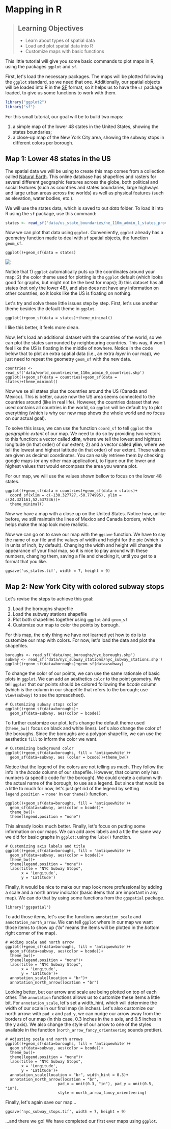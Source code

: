 Mapping in R
================

> ## Learning Objectives
>
> * Learn about types of spatial data
> * Load and plot spatial data into R
> * Customize maps with basic functions

This little tutorial will give you some basic commands to plot maps in R, using the packages `ggplot` and `sf`.

First, let's load the necessary packages. The maps will be plotted following the `ggplot` standard, so we need that one. Additionally, our spatial objects will be loaded into R in the [SF](https://r-spatial.github.io/sf/articles/sf1.html) format, so it helps us to have
the `sf` package loaded, to give us some functions to work with them.

``` r
library("ggplot2")
library("sf")
```

For this small tutorial, our goal will be to build two maps:

1) a simple map of the lower 48 states in the United States, showing the states boundaries;
2) a close-up map of the New York City area, showing the subway stops in different colors per borough.

## Map 1: Lower 48 states in the US

The spatial data we will be using to create this map comes from a collection called [Natural Earth](https://www.naturalearthdata.com/). This online database has shapefiles and rasters for several different geographic features across the globe, both political and social features (such as countries and states boundaries, large highways and large urban areas across the worlds) as well as physical features (such as elevation, water bodies, etc.).

We will use the states data, which is saved to out *data* folder. To load it into R using the `sf` package, use this command:

```r
states <- read_sf('data/us_state_boundaries/ne_110m_admin_1_states_provinces.shp')
```
Now we can plot that data using `ggplot`. Conveniently, `ggplot` already has a geometry function made to deal with `sf` spatial objects, the function `geom_sf`. 

```{r, message = FALSE, warning = FALSE, tidy = TRUE}
ggplot()+geom_sf(data = states)
```

![](output/states1.png)<!-- -->

Notice that 1) `ggplot` automatically puts up the coordinates around your map; 2) the color theme used for plotting is the `ggplot` default (which looks good for graphs, but might not be the best for maps); 3) this dataset has all states (not only the lower 48), and also does not have any information on other countries, so it looks like the US is floating on nothing.

Let's try and solve these little issues step by step. First, let's use another theme besides the default theme in `ggplot`.

```{r, message = FALSE, warning = FALSE, tidy = TRUE}
ggplot()+geom_sf(data = states)+theme_minimal()
```

I like this better, it feels more clean.

Now, let's load an additional dataset with the countries of the world, so we can plot the states surrounded by neighbouring countries. This way, it won't feel like the US is floating in the middle of nowhere. Notice in the code below that to plot an extra spatial data (i.e., an extra *layer* in our map), we just need to repeat the geometry `geom_sf` with the new data.

```{r, message = FALSE, warning = FALSE, tidy = TRUE}
countries <- read_sf('data/world_countries/ne_110m_admin_0_countries.shp')
ggplot()+geom_sf(data = countries)+geom_sf(data = states)+theme_minimal()
```

Now we se all states plus the countries around the US (Canada and Mexico). This is better, cause now the US area seems connected to the countries around (like in real life). However, the countries dataset that we used contains all countries in the world, so `ggplot` will be default try to plot everything (which is why our new map shows the whole world and no focus on our actual goal).

To solve this issue, we can use the function `coord_sf` to tell `ggplot` the *geographic extent* of our map. We need to do so by providing two vectors to this function: a vector called **xlim**, where we tell the lowest and hightest longitude (in that order) of our extent; 2) and a vector called **ylim**, where we tell the lowest and highest latitude (in that order) of our extent. These values are given as decimal coordinates. You can easily retrieve them by checking google maps (or any other map application), to figure our the lower and highest values that would encompass the area you wanna plot.

For our map, we will use the values shown bellow to focus on the lower 48 states.

```{r, message = FALSE, warning = FALSE, tidy = TRUE}
ggplot()+geom_sf(data = countries)+geom_sf(data = states)+
  coord_sf(xlim = c(-130.327727,-50.774995), ylim = c(24.321161,52.537236))+
  theme_minimal()
```

Now we have a map with a close up on the United States. Notice how, unlike before, we still maintain the lines of Mexico and Canada borders, which helps make the map look more realistic.

Now we can go on to save our map with the `ggsave` function. We have to say the name of our file and the values of width and height for the pic (which is in units of inch, by default). Changing the width and height will change the appearance of your final map, so it is nice to play around with these numbers, changing them, saving a file and checking it, until you get to a format that you like.

```{r, message = FALSE, warning = FALSE, tidy = TRUE}
ggsave('us_states.tif', width = 7, height = 9)
```

## Map 2: New York City with colored subway stops

Let's revise the steps to achieve this goal:

1. Load the boroughs shapefile
2. Load the subway stations shapefile
3. Plot both shapefiles together using `ggplot` and `geom_sf`
4. Customize our map to color the points by borough.

For this map, the only thing we have not learned yet how to do is to customize our map with colors. For now, let's load the data and plot the shapefiles.

```{r, message = FALSE, warning = FALSE, tidy = TRUE}
boroughs <- read_sf('data/nyc_boroughs/nyc_boroughs.shp')
subway <- read_sf('data/nyc_subway_stations/nyc_subway_stations.shp')
ggplot()+geom_sf(data=boroughs)+geom_sf(data=subway)
```

To change the color of our points, we can use the same rationale of basic plots in `ggplot`. We can add an aesthetics `color` to the point geometry. We tell `ggplot` that our points should be colored following the *bcode* column (which is the column in our shapefile that refers to the borough; use `View(subway)` to see the spreadsheet).

```{r, message = FALSE, warning = FALSE, tidy = TRUE}
# Customizing subway stops color
ggplot()+geom_sf(data=boroughs)+
  geom_sf(data=subway, aes(color = bcode))
```

To further customize our plot, let's change the default theme used (`theme_bw()` focus on black and white lines). Let's also change the color of the boroughs. Since the boroughs are a polygon shapefile, we can use the aesthetics `fill` to inform the color we want.

```{r, message = FALSE, warning = FALSE, tidy = TRUE}
# Customizing background color
ggplot()+geom_sf(data=boroughs, fill = 'antiquewhite')+
  geom_sf(data=subway, aes (color = bcode))+theme_bw()
```

Notice that the legend of the colors are not telling us much. They follow the info in the *bcode* column of our shapefile. However, that column only has numbers (a specific code for the borough). We could create a column with the actual name of the borough, to use as a legend. But since that would be a little to much for now, let's just get rid of the legend by setting `legend.position ='none'` in our `theme()` function.

```{r, message = FALSE, warning = FALSE, tidy = TRUE}
ggplot()+geom_sf(data=boroughs, fill = 'antiquewhite')+
  geom_sf(data=subway, aes(color = bcode))+
  theme_bw()+
  theme(legend.position = "none")
```

This already looks much better. Finally, let's focus on putting some information on our maps. We can add axes labels and a title the same way we did for basic graphs in `ggplot`: using the `labs()` function.

```{r, message = FALSE, warning = FALSE, tidy = TRUE}
# Customizing axis labels and title
ggplot()+geom_sf(data=boroughs, fill = 'antiquewhite')+
  geom_sf(data=subway, aes(color = bcode))+
  theme_bw()+
  theme(legend.position = "none")+
  labs(title = "NYC Subway Stops",
       x = 'Longitude',
       y = 'Latitude')
```

Finally, it would be nice to make our map look more professional by adding a scale and a north arrow indicator (basic items that are important in any map). We can do that by using some functions from the `ggspatial` package.

```{r, message = FALSE, warning = FALSE, tidy = TRUE}
library('ggspatial')
```

To add those items, let's use the functions `annotation_scale` and `annotation_north_arrow`. We can tell `ggplot` where in our map we want those items to show up ('*br*' means the items will be plotted in the *b*ottom *r*ight corner of the map).

```{r, message = FALSE, warning = FALSE, tidy = TRUE}
# Adding scale and north arrow
ggplot()+geom_sf(data=boroughs, fill = 'antiquewhite')+
  geom_sf(data=subway, aes(color = bcode))+
  theme_bw()+
  theme(legend.position = "none")+
  labs(title = "NYC Subway Stops",
       x = 'Longitude',
       y = 'Latitude')+
  annotation_scale(location = "br")+
  annotation_north_arrow(location = "br")
```

Looking better, but our arrow and scale are being plotted on top of each other. The `annotation` functions allows us to customize these items a little bit. For `annotation_scale`, let's set a width_hint, which will determine the width of our scale in our final map (in inches). Let's also customize our north arrow: with `pad_x` and `pad_y`, we can nudge our arrow away from the borders of our map (in this case, 0.3 inches in the x axis, and 0.5 inches in the y axis). We also change the style of our arrow to one of the styles available in the function (`north_arrow_fancy_orienteering` sounds prettier).

```{r, message = FALSE, warning = FALSE, tidy = TRUE}
# Adjusting scale and north arrows
ggplot()+geom_sf(data=boroughs, fill = 'antiquewhite')+
  geom_sf(data=subway, aes(color = bcode))+
  theme_bw()+
  theme(legend.position = "none")+
  labs(title = "NYC Subway Stops",
       x = 'Longitude',
       y = 'Latitude')+
  annotation_scale(location = "br", width_hint = 0.3)+
  annotation_north_arrow(location = "br",
                       pad_x = unit(0.3, "in"), pad_y = unit(0.5, "in"),
                       style = north_arrow_fancy_orienteering)
```

Finally, let's again save our map...

```{r, message = FALSE, warning = FALSE, tidy = TRUE}
ggsave('nyc_subway_stops.tif', width = 7, height = 9)
```

...and there we go! We have completed our first ever maps using `ggplot`.






